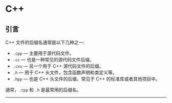 # C++

## 引言

C++ 文件的后缀名通常是以下几种之一:

- `.cpp` — 主要用于源代码文件。
- `.cc` — 也是一种常见的源代码文件后缀。
- `.cxx` — 另一个用于 C++ 源代码文件的后缀。
- `.h` — 用于 C++ 头文件，包含函数声明和类定义等。
- `.hpp` — 也是 C++ 头文件的后缀，常见于 C++ 的标准库或者其他项目中。

通常，`.cpp` 和 `.h` 是最常用的后缀名。

---
